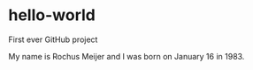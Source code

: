 # hello-world
First ever GitHub project

My name is Rochus Meijer and I was born on January 16 in 1983.
